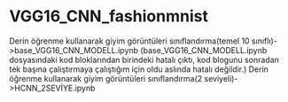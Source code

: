 # VGG16_CNN_fashionmnist
Derin öğrenme kullanarak giyim görüntüleri sınıflandırma(temel 10 sınıflı)->base_VGG16_CNN_MODELL.ipynb (base_VGG16_CNN_MODELL.ipynb dosyasındaki kod bloklarından birindeki hatalı çıktı, kod blogunu sonradan tek başına çalıştırmaya çalıştığım için oldu aslında hatalı değildir.)
Derin öğrenme kullanarak giyim görüntüleri sınıflandırma(2 seviyeli)->HCNN_2SEVİYE.ipynb
